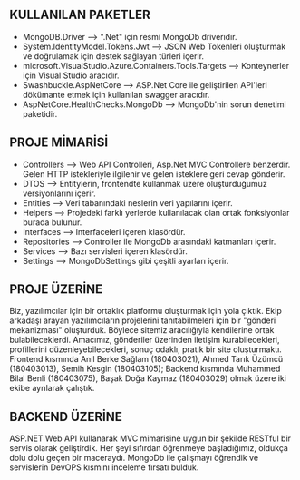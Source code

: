  ## KULLANILAN PAKETLER
- MongoDB.Driver  -->  ".Net" için resmi MongoDb driverıdır.
- System.IdentityModel.Tokens.Jwt  -->  JSON Web Tokenleri oluşturmak ve doğrulamak için destek sağlayan türleri içerir.
- microsoft.VisualStudio.Azure.Containers.Tools.Targets  -->  Konteynerler için Visual Studio aracıdır.
- Swashbuckle.AspNetCore  -->  ASP.Net Core ile geliştirilen API'leri dökümante etmek için kullanılan swagger aracıdır.
- AspNetCore.HealthChecks.MongoDb  -->  MongoDb'nin sorun denetimi paketidir.

 ## PROJE MİMARİSİ
- Controllers  -->  Web API Controlleri, Asp.Net MVC Controllere benzerdir. Gelen HTTP istekleriyle ilgilenir ve gelen isteklere geri cevap gönderir.
- DTOS  -->  Entitylerin, frontendte kullanmak üzere oluşturduğumuz versiyonlarını içerir.
- Entities  --> Veri tabanındaki neslerin veri yapılarını içerir.
- Helpers  -->  Projedeki farklı yerlerde kullanılacak olan ortak fonksiyonlar burada bulunur.
- Interfaces  -->  Interfaceleri içeren klasördür.
- Repositories  -->  Controller ile MongoDb arasındaki katmanları içerir.
- Services  -->  Bazı servisleri içeren klasördür.
- Settings  -->  MongoDbSettings gibi çeşitli ayarları içerir.

 ## PROJE ÜZERİNE
 Biz, yazılımcılar için bir ortaklık platformu oluşturmak için yola çıktık. Ekip arkadaşı arayan yazılımcıların projelerini tanıtabilmeleri için bir "gönderi mekanizması" oluşturduk. Böylece sitemiz aracılığıyla kendilerine ortak bulabileceklerdi. Amacımız, gönderiler üzerinden iletişim kurabilecekleri, profillerini düzenleyebilecekleri, sonuç odaklı, pratik bir site oluşturmaktı.
 Frontend kısmında Anıl Berke Sağlam (180403021), Ahmed Tarık Üzümcü (180403013), Semih Kesgin (180403105); Backend kısmında Muhammed Bilal Benli (180403075), Başak Doğa Kaymaz (180403029) olmak üzere iki ekibe ayrılarak çalıştık.
 
 ## BACKEND ÜZERİNE
 ASP.NET Web API kullanarak MVC mimarisine uygun bir şekilde RESTful bir servis olarak geliştirdik. Her şeyi sıfırdan öğrenmeye başladığımız, oldukça dolu dolu geçen bir maceraydı. MongoDb ile çalışmayı öğrendik ve servislerin DevOPS kısmını inceleme fırsatı bulduk.
